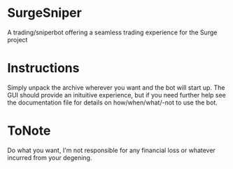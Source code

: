 # SurgeSniper
A trading/sniperbot offering a seamless trading experience for the Surge project

# Instructions
Simply unpack the archive wherever you want and the bot will start up. The GUI should provide an inituitive experience, but if you need further help see the documentation file for details on how/when/what/-not to use the bot.

# ToNote
Do what you want, I'm not responsible for any financial loss or whatever incurred from your degening.
